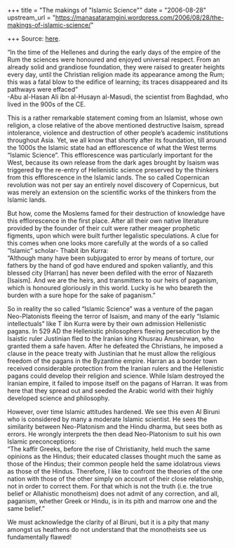 +++
title = "The makings of \"Islamic Science\""
date = "2006-08-28"
upstream_url = "https://manasataramgini.wordpress.com/2006/08/28/the-makings-of-islamic-science/"

+++
Source: [here](https://manasataramgini.wordpress.com/2006/08/28/the-makings-of-islamic-science/).

“In the time of the Hellenes and during the early days of the empire of
the Rum the sciences were honoured and enjoyed universal respect. From
an already solid and grandiose foundation, they were raised to greater
heights every day, until the Christian religion made its appearance
among the Rum; this was a fatal blow to the edifice of learning; its
traces disappeared and its pathways were effaced”  
-Abu al-Hasan Ali ibn al-Husayn al-Masudi, the scientist from Baghdad,
who lived in the 900s of the CE.

This is a rather remarkable statement coming from an Islamist, whose own
religion, a close relative of the above mentioned destructive Isaism,
spread intolerance, violence and destruction of other people’s academic
institutions throughout Asia. Yet, we all know that shortly after its
foundation, till around the 1000s the Islamic state had an efflorescence
of what the West terms “Islamic Science”. This efflorescence was
particularly important for the West, because its own release from the
dark ages brought by Isaism was triggered by the re-entry of Hellenistic
science preserved by the thinkers from this efflorescence in the Islamic
lands. The so called Copernican revolution was not per say an entirely
novel discovery of Copernicus, but was merely an extension on the
scientific works of the thinkers from the Islamic lands.

But how, come the Moslems famed for their destruction of knowledge have
this efflorescence in the first place. After all their own native
literature provided by the founder of their cult were rather meager
prophetic figments, upon which were built further legalistic
speculations. A clue for this comes when one looks more carefully at the
words of a so called “Islamic” scholar- Thabit ibn Kurra:  
“Although many have been subjugated to error by means of torture, our
fathers by the hand of god have endured and spoken valiantly, and this
blessed city \[Harran\] has never been defiled with the error of
Nazareth \[Isaism\]. And we are the heirs, and transmitters to our heirs
of paganism, which is honoured gloriously in this world. Lucky is he who
beareth the burden with a sure hope for the sake of paganism.”  
  
So in reality the so called “Islamic Science” was a venture of the pagan
Neo-Platonists fleeing the terror of Isaism, and many of the early
“Islamic intellectuals” like T ibn Kurra were by their own admission
Hellenistic pagans. In 529 AD the Hellenistic philosophers fleeing
persecution by the Isaistic ruler Justinian fled to the Iranian king
Khusrau Anushirwan, who granted them a safe haven. After he defeated the
Christians, he imposed a clause in the peace treaty with Justinian that
he must allow the religious freedom of the pagans in the Byzantine
empire. Harran as a border town received considerable protection from
the Iranian rulers and the Hellenistic pagans could develop their
religion and science. While Islam destroyed the Iranian empire, it
failed to impose itself on the pagans of Harran. It was from here that
they spread out and seeded the Arabic world with their highly developed
science and philosophy.

However, over time Islamic attitudes hardened. We see this even Al
Biruni who is considered by many a moderate Islamic scientist. He sees
the similarity between Neo-Platonism and the Hindu dharma, but sees both
as errors. He wrongly interprets the then dead Neo-Platonism to suit his
own Islamic preconceptions:  
“The kaffir Greeks, before the rise of Christianity, held much the same
opinions as the Hindus; their educated classes thought much the same as
those of the Hindus; their common people held the same idolatrous views
as those of the Hindus. Therefore, I like to confront the theories of
the one nation with those of the other simply on account of their close
relationship, not in order to correct them. For that which is not the
truth (i.e. the true belief or Allahistic monotheism) does not admit of
any correction, and all, paganism, whether Greek or Hindu, is in its
pith and marrow one and the same belief.”

We must acknowledge the clarity of al Biruni, but it is a pity that many
amongst us heathens do not understand that the monotheists see us
fundamentally flawed!

